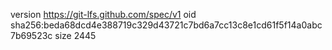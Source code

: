 version https://git-lfs.github.com/spec/v1
oid sha256:beda68dcd4e388719c329d43721c7bd6a7cc13c8e1cd61f5f14a0abc7b69523c
size 2445
